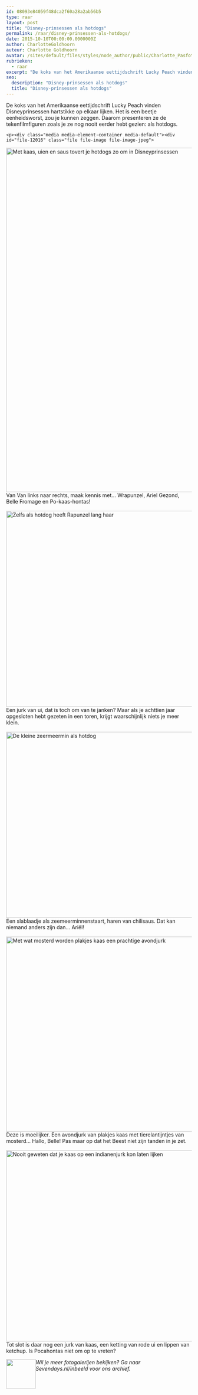 ```yaml
---
id: 08093e84059f48dca2f60a28a2ab56b5
type: raar
layout: post
title: "Disney-prinsessen als hotdogs"
permalink: /raar/disney-prinsessen-als-hotdogs/
date: 2015-10-10T00:00:00.0000000Z
author: CharlotteGoldhoorn
auteur: Charlotte Goldhoorn
avatar: /sites/default/files/styles/node_author/public/Charlotte_PasfotoDSC01555%20EXTRA.jpg?itok=Uh1_j08g
rubrieken:
  - raar
excerpt: "De koks van het Amerikaanse eettijdschrift Lucky Peach vinden Disneyprinsessen hartstikke op elkaar lijken. Het is een beetje eenheidsworst, zou je kunnen zeggen. Daarom presenteren ze de tekenfilmfiguren zoals je ze nog nooit eerder hebt gezien: als hotdogs.  "
seo:
  description: "Disney-prinsessen als hotdogs"
  title: "Disney-prinsessen als hotdogs"
---
```

De koks van het Amerikaanse eettijdschrift Lucky Peach vinden Disneyprinsessen hartstikke op elkaar lijken. Het is een beetje eenheidsworst, zou je kunnen zeggen. Daarom presenteren ze de tekenfilmfiguren zoals je ze nog nooit eerder hebt gezien: als hotdogs.  

    <p><div class="media media-element-container media-default"><div id="file-12016" class="file file-image file-image-jpeg">

        
  
  <div class="content">
    <img alt="Met kaas, uien en saus tovert je hotdogs zo om in Disneyprinsessen" title="Foto Lucky Peach" height="933" width="1400" class="media-element file-default" src="/sites/default/files/Hot%20dog%20prinsessen.jpg">  </div>

  
</div>
</div>Van Van links naar rechts, maak kennis met… Wrapunzel, Ariel Gezond, Belle Fromage en Po-kaas-hontas!<br><br><div class="media media-element-container media-default"><div id="file-12011" class="file file-image file-image-jpeg">

        
  
  <div class="content">
    <img alt="Zelfs als hotdog heeft Rapunzel lang haar" title="Foto Lucky Peach/Disney" height="531" width="850" class="media-element file-default" src="/sites/default/files/Rapunzel%207D.jpg">  </div>

  
</div>
</div>Een jurk van ui, dat is toch om van te janken? Maar als je achttien jaar opgesloten hebt gezeten in een toren, krijgt waarschijnlijk niets je meer klein.<br><br><div class="media media-element-container media-default"><div id="file-12012" class="file file-image file-image-jpeg">

        
  
  <div class="content">
    <img alt="De kleine zeermeermin als hotdog" title="Foto Lucky Peach/Disney" height="504" width="848" class="media-element file-default" src="/sites/default/files/Ariel.jpg">  </div>

  
</div>
</div>Een slablaadje als zeemeerminnenstaart, haren van chilisaus. Dat kan niemand anders zijn dan… Ariël!<br><br><div class="media media-element-container media-default"><div id="file-12013" class="file file-image file-image-jpeg">

        
  
  <div class="content">
    <img alt="Met wat mosterd worden plakjes kaas een prachtige avondjurk" title="Foto Lucky Peach/Disney" height="528" width="850" class="media-element file-default" src="/sites/default/files/Belle.jpg">  </div>

  
</div>
</div>Deze is moeilijker. Een avondjurk van plakjes kaas met tierelantijntjes van mosterd… Hallo, Belle! Pas maar op dat het Beest niet zijn tanden in je zet.<br><br><div class="media media-element-container media-default"><div id="file-12014" class="file file-image file-image-jpeg">

        
  
  <div class="content">
    <img alt="Nooit geweten dat je kaas op een indianenjurk kon laten lijken" title="Foto Lucky Peach/Disney" height="518" width="850" class="media-element file-default" src="/sites/default/files/Pocahontas.jpg">  </div>

  
</div>
</div>Tot slot is daar nog een jurk van kaas, een ketting van rode ui en lippen van ketchup. Is Pocahontas niet om op te vreten?
<p><div class="media media-element-container media-default media-float-left"><div id="file-11397" class="file file-image file-image-png">

        
  
  <div class="content">
    <img height="80" width="80" style="float: left;" class="media-element file-default" src="/sites/default/files/In%20Beeld2_3.png" alt="">  </div>

  
</div>
</div><em>Wil je meer fotogalerijen bekijken? Ga naar Sevendays.nl/inbeeld voor ons archief.</em>  
